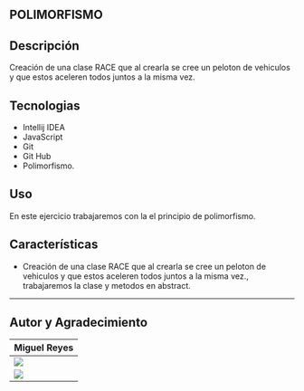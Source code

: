 ## POLIMORFISMO
## Descripción

Creación de una clase RACE que al crearla se cree un peloton de vehiculos y que estos 
aceleren todos  juntos a la misma vez.

## Tecnologias

- Intellij IDEA
- JavaScript
- Git
- Git Hub
- Polimorfismo.
## Uso

En este ejercicio trabajaremos con la el principio de polimorfismo.

## Características
- Creación de una clase RACE que al crearla se cree un peloton de vehiculos y que estos
  aceleren todos  juntos a la misma vez., trabajaremos la clase y metodos en abstract.

_____________________________________________________________________________
## Autor y Agradecimiento

|                                                                                  **Miguel Reyes**                                                                                    |
| ----------------------------------------------------------------------------------------------------------------------------------------------------------------------------------- |
| <a href="https://github.com/MIANREVA2024"> <img src="https://img.shields.io/badge/github-%23121011.svg?&style=for-the-badge&logo=github&logoColor=white"/></a>             |
| <a href="https://www.linkedin.com/in/miguelreyesvasquez/"> <img src="https://img.shields.io/badge/linkedin%20-%230077B5.svg?&style=for-the-badge&logo=linkedin&logoColor=white"/></a> |